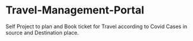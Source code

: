 # Travel-Management-Portal
Self Project to plan and Book ticket for Travel according to Covid Cases in source and Destination place.
